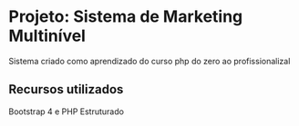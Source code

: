 
# Projeto: Sistema de Marketing Multinível

Sistema criado como aprendizado do curso php do zero ao profissionalizal

## Recursos utilizados
Bootstrap 4 e PHP Estruturado